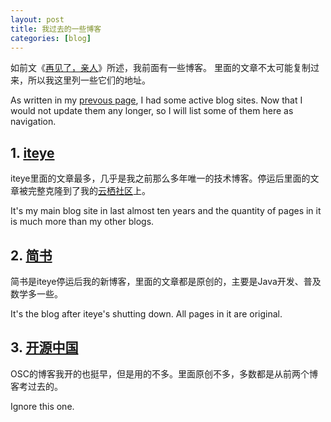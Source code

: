 ```yaml
---
layout: post
title: 我过去的一些博客
categories: [blog]
---
```


如前文《[再见了，亲人](/helloGitPage/)》所述，我前面有一些博客。
里面的文章不太可能复制过来，所以我这里列一些它们的地址。

As written in my [prevous page](/helloGitPage/), I had some active blog sites. 
Now that I would not update them any longer, so I will list some of them here as navigation.

## 1. [iteye](https://somefuture.iteye.com/)
iteye里面的文章最多，几乎是我之前那么多年唯一的技术博客。停运后里面的文章被完整克隆到了我的[云栖社区](https://yq.aliyun.com/users/vvpt2disbyxfe)上。

It's my main blog site in last almost ten years and the quantity of pages in it is much more than my other blogs.

## 2. [简书](https://www.jianshu.com/u/7d3181e9dcca)
简书是iteye停运后我的新博客，里面的文章都是原创的，主要是Java开发、普及数学多一些。

It's the blog after iteye's shutting down. All pages in it are original.

## 3. [开源中国](https://my.oschina.net/davelet)
OSC的博客我开的也挺早，但是用的不多。里面原创不多，多数都是从前两个博客考过去的。

Ignore this one.

